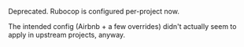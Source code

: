 Deprecated. Rubocop is configured per-project now.

The intended config (Airbnb + a few overrides) didn't actually seem to apply in upstream projects, anyway.
